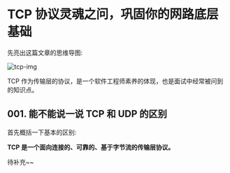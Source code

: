 # TCP 协议灵魂之问，巩固你的网路底层基础

先亮出这篇文章的思维导图:

![tcp-img](https://user-gold-cdn.xitu.io/2020/2/23/1707236e03d22cbc?imageView2/0/w/1280/h/960/format/webp/ignore-error/1)

TCP 作为传输层的协议，是一个软件工程师素养的体现，也是面试中经常被问到的知识点。

## 001. 能不能说一说 TCP 和 UDP 的区别

首先概括一下基本的区别:

**TCP 是一个面向连接的、可靠的、基于字节流的传输层协议。**

待补充~~


 